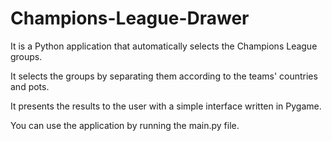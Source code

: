 # Champions-League-Drawer
It is a Python application that automatically selects the Champions League groups. 


It selects the groups by separating them according to the teams' countries and pots. 


It presents the results to the user with a simple interface written in Pygame.


You can use the application by running the main.py file.
